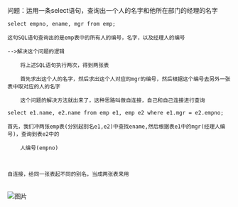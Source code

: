 问题：运用一条select语句，查询出一个人的名字和他所在部门的经理的名字

	select empno, ename, mgr from emp;

	这句SQL语句查询出的是emp表中的所有人的编号，名字，以及经理人的编号

	-->解决这个问题的逻辑

		将上述SQL语句执行两次，得到两张表

		首先求出这个人的名字，然后求出这个人对应的mgr的编号，然后根据这个编号去另外一张表中取对应的人的名字

		这个问题的解决方法就出来了，这种思路叫做自连接，自己和自己连接进行查询

	select e1.name, e2.name from emp e1, emp e2 where e1.mgr = e2.empno;

	首先，我们冲两张emp表(分别起别名e1,e2)中查找ename,然后根据表e1中的mgr(经理人编号)，查询到表e2中的

		人编号(empno)

		

	自连接，给同一张表起不同的别名，当成两张表来用 



|    |    | 
|----|----|

![图片](https://uploader.shimo.im/f/VbteBUmDyqc8pPiY.png!thumbnail)


